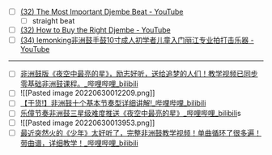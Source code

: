 - [ ] [(32) The Most Important Djembe Beat - YouTube](https://www.youtube.com/watch?v=eHtoASu1ERg&list=RDOjfqh3rFBPc&index=6)
	- [ ] straight beat
- [ ] [(32) How to Buy the Right Djembe - YouTube](https://www.youtube.com/watch?v=c9i6WCbZldw&list=RDOjfqh3rFBPc&index=9)
- [ ] [(34) lemonking非洲鼓手鼓10寸成人初学者儿童入门丽江专业拍打击乐器 - YouTube](https://www.youtube.com/shorts/7etInz6HEyo)

----------

- [ ] [非洲鼓版《夜空中最亮的星》，励志好听，送给追梦的人们！教学视频已同步零基础非洲鼓课程。_哔哩哔哩_bilibili](https://www.bilibili.com/video/BV1JV411k7C5?spm_id_from=333.337.search-card.all.click&vd_source=d913ee30cf6a60fb7e6afe06af8ecded)
- [ ] ![[Pasted image 20220630012209.png]]
- [ ] [【干货!】非洲鼓十个基本节奏型详细讲解!_哔哩哔哩_bilibili](https://www.bilibili.com/video/BV1At411275i/?spm_id_from=333.788.recommend_more_video.-1&vd_source=d913ee30cf6a60fb7e6afe06af8ecded)
- [ ] [乐僮节奏非洲鼓三星级难度推送《夜空中最亮的星》_哔哩哔哩_bilibili](https://www.bilibili.com/video/BV1Nt411F7ot?spm_id_from=333.337.search-card.all.click&vd_source=d913ee30cf6a60fb7e6afe06af8ecded)s
- [ ] ![[Pasted image 20220630013953.png]] 
- [ ] [最近突然火的《少年》太好听了，完整非洲鼓教学视频！单曲循环了很多遍！带曲谱，详细教学！_哔哩哔哩_bilibili](https://www.bilibili.com/video/BV1pz411b7ih?spm_id_from=333.999.0.0&vd_source=d913ee30cf6a60fb7e6afe06af8ecded)